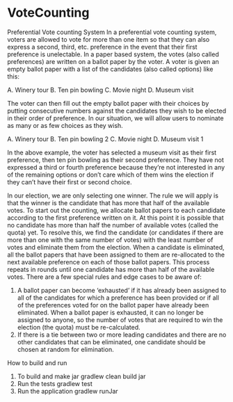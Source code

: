 # VoteCounting
Preferential Vote counting System
In a preferential vote counting system, voters are allowed to vote for more than one item so that they can also express a second, third, etc. preference in the event that their first preference is unelectable. In a paper based system, the votes (also called preferences) are written on a ballot paper by the voter. A voter is given an empty ballot paper with a list of the candidates (also called options) like this:

A. Winery tour
B. Ten pin bowling
C. Movie night
D. Museum visit

The voter can then fill out the empty ballot paper with their choices by putting consecutive numbers against the candidates they wish to be elected in their order of preference. In our situation, we will allow users to nominate as many or as few choices as they wish.

A. Winery tour
B. Ten pin bowling 2
C. Movie night
D. Museum visit    1

In the above example, the voter has selected a museum visit as their first preference, then ten pin bowling as their second preference. They have not expressed a third or fourth preference because they’re not interested in any of the remaining options or don’t care which of them wins the election if they can’t have their first or second choice.

In our election, we are only selecting one winner. The rule we will apply is that the winner is the candidate that has more that half of the available votes. To start out the counting, we allocate ballot papers to each candidate according to the first preference written on it. At this point it is possible that no candidate has more than half the number of available votes (called the quota) yet. To resolve this, we find the candidate (or candidates if there are more than one with the same number of votes) with the least number of votes and eliminate them from the election. When a candidate is eliminated, all the ballot papers that have been assigned to them are re-allocated to the next available preference on each of those ballot papers. This process repeats in rounds until one candidate has more than half of the available votes.
There are a few special rules and edge cases to be aware of:
1) A ballot paper can become ‘exhausted’ if it has already been assigned to all of the candidates for which a preference has been provided or if all of the preferences voted for on the ballot paper have already been eliminated. When a ballot paper is exhausted, it can no longer be assigned to anyone, so the number of votes that are required to win the election (the quota) must be re-calculated.
2) If there is a tie between two or more leading candidates and there are no other candidates that can be eliminated, one candidate should be chosen at random for elimination.


How to build and run
1. To build and make jar 
gradlew clean build jar
2. Run the tests
gradlew test
3. Run the application
gradlew runJar
